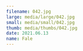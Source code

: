 ```yaml
---
filename: 042.jpg
large: media/large/042.jpg
small: media/small/042.jpg
thumb: media/thumbs/042.jpg
date: 2021.06.13
name: Fale
---
```

